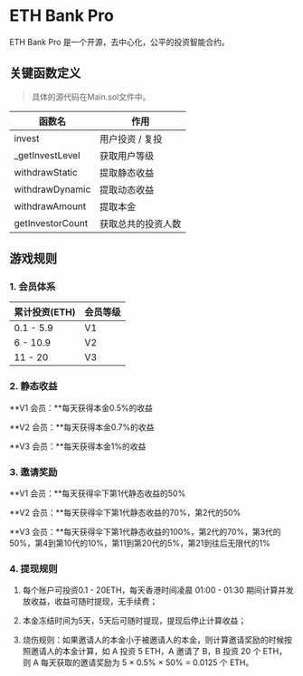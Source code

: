 # ETH Bank Pro

ETH Bank Pro 是一个开源，去中心化，公平的投资智能合约。

## 关键函数定义

> 具体的源代码在Main.sol文件中。

| 函数名           | 作用               |
| ---------------- | ------------------ |
| invest           | 用户投资 / 复投    |
| _getInvestLevel  | 获取用户等级       |
| withdrawStatic   | 提取静态收益       |
| withdrawDynamic  | 提取动态收益       |
| withdrawAmount   | 提取本金           |
| getInvestorCount | 获取总共的投资人数 |

## 游戏规则

### 1. 会员体系

| 累计投资(ETH) | 会员等级 |
| ------------- | -------- |
| 0.1 - 5.9     | V1       |
| 6 - 10.9      | V2       |
| 11 - 20       | V3       |

### 2. 静态收益

**V1 会员：**每天获得本金0.5%的收益

**V2 会员：**每天获得本金0.7%的收益

**V3 会员：**每天获得本金1%的收益

### 3. 邀请奖励

**V1 会员：**每天获得伞下第1代静态收益的50%

**V2 会员：**每天获得伞下第1代静态收益的70%，第2代的50%

**V3 会员：**每天获得伞下第1代静态收益的100%，第2代的70%，第3代的50%，第4到第10代的10%，第11到第20代的5%，第21到往后无限代的1%

### 4. 提现规则

1. 每个账户可投资0.1 - 20ETH，每天香港时间凌晨 01:00 - 01:30 期间计算并发放收益，收益可随时提现，无手续费；

2. 本金冻结时间为5天，5天后可随时提现，提现后停止计算收益；

3. 烧伤规则：如果邀请人的本金小于被邀请人的本金，则计算邀请奖励的时候按照邀请人的本金计算，如 A 投资 5 ETH，A 邀请了 B，B 投资 20 个 ETH，则 A 每天获取的邀请奖励为 5 × 0.5% × 50% = 0.0125 个 ETH。